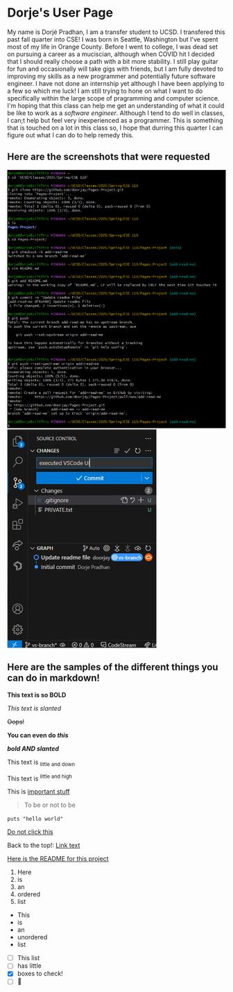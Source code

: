 # Dorje's User Page

My name is Dorjé Pradhan, I am a transfer student to UCSD. I transfered this past fall quarter into CSE! I was born in Seattle, Washington but I've spent most of my life in Orange County. Before I went to college, I was dead set on pursuing a career as a muciscian, although when COVID hit I decided that I should really choose a path with a bit more stability. I still play guitar for fun and occasionally will take gigs with friends, but I am fully devoted to improving my skills as a new programmer and potentially future software engineer. I have not done an internship yet although I have been applying to a few so which me luck! I am still trying to hone on what I want to do specifically within the large scope of pragramming and computer science. I'm hoping that this class can help me get an understanding of what it could be like to work as a *software engineer*. Although I tend to do well in classes, I can;t help but feel very inexperienced as a programmer. This is something that is touched on a lot in this class so, I hope that durring this quarter I can figure out what I can do to help remedy this. 

## Here are the screenshots that were requested
![Git commands](Screenshots/Git.png)
![VS Code info](Screenshots/VSCode.png)

## Here are the samples of the different things you can do in markdown!

**This text is so BOLD**

*This text is slanted*

~~Oops!~~

**You can even do _this_**

***bold AND slanted*** 

This text is <sub>little and down</sub>

This text is <sup>little and high</sup>

This is <ins>important stuff</ins>

>To be or not to be

```puts "hello world"``` 

[Do not click this](https://www.youtube.com/watch?v=dQw4w9WgXcQ) 

Back to the top!: [Link text](#Dorje's-User-Page) 

[Here is the README for this project](README.md) 

1. Here 
2. is 
3. an 
4. ordered 
5. list

- This 
- is
- an
- unordered
- list 


- [ ] This list
- [ ] has little
- [x] boxes to check!
- [ ] :tada:
